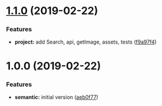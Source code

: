# [1.1.0](https://github.com/azdanov/weather-react-native/compare/v1.0.0...v1.1.0) (2019-02-22)


### Features

* **project:** add Search, api, getImage, assets, tests ([f9a97f4](https://github.com/azdanov/weather-react-native/commit/f9a97f4))

# 1.0.0 (2019-02-22)


### Features

* **semantic:** initial version ([aeb0f77](https://github.com/azdanov/weather-react-native/commit/aeb0f77))
